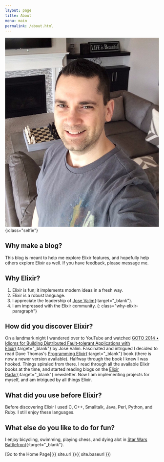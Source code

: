 ```yaml
---
layout: page
title: About
menu: main
permalink: /about.html
---
```


![selfie](/assets/images/github.selfie.jpg){:class="selfie"}

## Why make a blog?

This blog is meant to help me explore Elixir features, and hopefully help others explore Elixir as well.
If you have feedback, please message me.

## Why Elixir?  

1. Elixir is fun; it implements modern ideas in a fresh way.
2. Elixir is a robust language.
3. I appreciate the leadership of [Jose Valim](http://github.com/josevalim){:target="_blank"}.
4. I am impressed with the Elixir community.
{: class="why-elixir-paragraph"}

## How did you discover Elixir?

On a landmark night I wandered over to YouTube and watched [GOTO 2014 • Idioms for Building Distributed Fault-tolerant Applications with Elixir](https://www.youtube.com/watch?v=B4rOG9Bc65Q){:target="_blank"} by José Valim.
Fascinated and intrigued I decided to read Dave Thomas's
[Programming Elixir](https://www.amazon.com/Programming-Elixir-1-6-Functional-Concurrent/dp/1680502999/){:target="_blank"} book (there is now a newer version available).  Halfway through the book I knew I was hooked.  Things spiraled from there.  I read through all the available Elixir books at the time, and started reading blogs on the [Elixir Radar](http://plataformatec.com.br/elixir-radar/weekly-newsletter){:target="_blank"} newsletter.  Now I am implementing projects for myself, and am intrigued by all things Elixir.

## What did you use before Elixir?

Before discovering Elixir I used C, C++, Smalltalk, Java, Perl, Python, and Ruby.  I still enjoy these languages.

## What else do you like to do for fun?

I enjoy bicycling, swimming, playing chess, and dying alot in [Star Wars Battlefront](http://starwars.ea.com/starwars/battlefront){:target="_blank"}.

[Go to the Home Page]({{ site.url }}{{ site.baseurl }})
